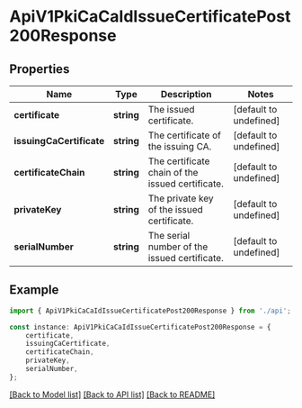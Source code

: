 # ApiV1PkiCaCaIdIssueCertificatePost200Response


## Properties

Name | Type | Description | Notes
------------ | ------------- | ------------- | -------------
**certificate** | **string** | The issued certificate. | [default to undefined]
**issuingCaCertificate** | **string** | The certificate of the issuing CA. | [default to undefined]
**certificateChain** | **string** | The certificate chain of the issued certificate. | [default to undefined]
**privateKey** | **string** | The private key of the issued certificate. | [default to undefined]
**serialNumber** | **string** | The serial number of the issued certificate. | [default to undefined]

## Example

```typescript
import { ApiV1PkiCaCaIdIssueCertificatePost200Response } from './api';

const instance: ApiV1PkiCaCaIdIssueCertificatePost200Response = {
    certificate,
    issuingCaCertificate,
    certificateChain,
    privateKey,
    serialNumber,
};
```

[[Back to Model list]](../README.md#documentation-for-models) [[Back to API list]](../README.md#documentation-for-api-endpoints) [[Back to README]](../README.md)
